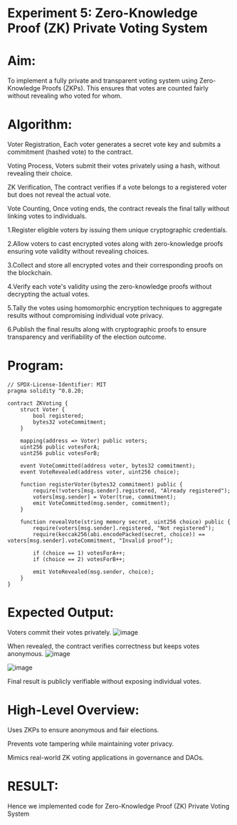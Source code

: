 # Experiment 5: Zero-Knowledge Proof (ZK) Private Voting System
# Aim:
To implement a fully private and transparent voting system using Zero-Knowledge Proofs (ZKPs). This ensures that votes are counted fairly without revealing who voted for whom.

# Algorithm:
Voter Registration,
Each voter generates a secret vote key and submits a commitment (hashed vote) to the contract.

Voting Process,
Voters submit their votes privately using a hash, without revealing their choice.

ZK Verification,
The contract verifies if a vote belongs to a registered voter but does not reveal the actual vote.

Vote Counting,
Once voting ends, the contract reveals the final tally without linking votes to individuals.

1.Register eligible voters by issuing them unique cryptographic credentials.

2.Allow voters to cast encrypted votes along with zero-knowledge proofs ensuring vote validity without revealing choices.

3.Collect and store all encrypted votes and their corresponding proofs on the blockchain.

4.Verify each vote's validity using the zero-knowledge proofs without decrypting the actual votes.

5.Tally the votes using homomorphic encryption techniques to aggregate results without compromising individual vote privacy.

6.Publish the final results along with cryptographic proofs to ensure transparency and verifiability of the election outcome.


# Program:
```
// SPDX-License-Identifier: MIT
pragma solidity ^0.8.20;

contract ZKVoting {
    struct Voter {
        bool registered;
        bytes32 voteCommitment;
    }

    mapping(address => Voter) public voters;
    uint256 public votesForA;
    uint256 public votesForB;

    event VoteCommitted(address voter, bytes32 commitment);
    event VoteRevealed(address voter, uint256 choice);

    function registerVoter(bytes32 commitment) public {
        require(!voters[msg.sender].registered, "Already registered");
        voters[msg.sender] = Voter(true, commitment);
        emit VoteCommitted(msg.sender, commitment);
    }

    function revealVote(string memory secret, uint256 choice) public {
        require(voters[msg.sender].registered, "Not registered");
        require(keccak256(abi.encodePacked(secret, choice)) == voters[msg.sender].voteCommitment, "Invalid proof");

        if (choice == 1) votesForA++;
        if (choice == 2) votesForB++;

        emit VoteRevealed(msg.sender, choice);
    }
}

```
# Expected Output:
Voters commit their votes privately.
![image](https://github.com/user-attachments/assets/1762aa89-67b3-42a6-b89d-a283b6b15b86)



When revealed, the contract verifies correctness but keeps votes anonymous.
![image](https://github.com/user-attachments/assets/68e0ef4e-9757-4350-bc20-5ea1e9189b98)

![image](https://github.com/user-attachments/assets/f8c641e6-f7ab-437d-a5f6-22c2657b73cc)




Final result is publicly verifiable without exposing individual votes.



# High-Level Overview:
Uses ZKPs to ensure anonymous and fair elections.


Prevents vote tampering while maintaining voter privacy.


Mimics real-world ZK voting applications in governance and DAOs.

# RESULT: 
Hence we implemented code for Zero-Knowledge Proof (ZK) Private Voting System
